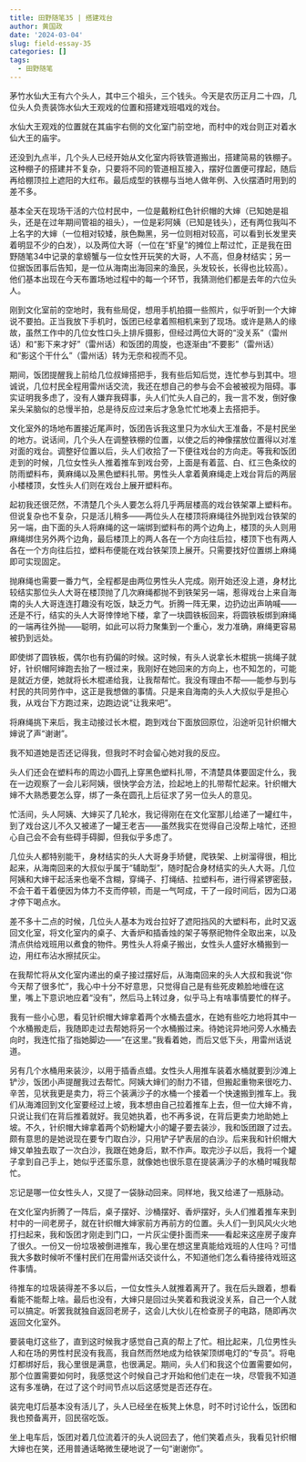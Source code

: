 ```yaml
---
title: 田野随笔35 | 搭建戏台
author: 黄国政
date: '2024-03-04'
slug: field-essay-35
categories: []
tags:
  - 田野随笔
---
```


<!--more-->

茅竹水仙大王有六个头人，其中三个祖头，三个钱头。今天是农历正月二十四，几位头人负责装饰水仙大王观戏的位置和搭建戏班唱戏的戏台。

水仙大王观戏的位置就在其庙宇右侧的文化室门前空地，而村中的戏台则正对着水仙大王的庙宇。

还没到九点半，几个头人已经开始从文化室内将铁管道搬出，搭建简易的铁棚子。这种棚子的搭建并不复杂，只要将不同的管道相互接入，摆好位置便可撑起，随后再给棚顶拉上遮阳的大红布。最后成型的铁棚与当地人做年例、入伙摆酒时用到的差不多。

基本全天在现场干活的六位村民中，一位是戴粉红色针织帽的大婶（已知她是祖头，还是在过年期间管祖的祖头），一位是彩阿姨（已知是钱头），还有两位我叫不上名字的大婶（一位相对较矮，肤色黝黑，另一位则相对较高，可以看到长发里夹着明显不少的白发），以及两位大哥（一位在“虾皇”的摊位上帮过忙，正是我在田野随笔34中记录的拿螃蟹与一位女性开玩笑的大哥，人不高，但身材结实；另一位据饭团事后告知，是一位从海南出海回来的渔民，头发较长，长得也比较高）。他们基本出现在今天布置场地过程中的每一个环节，我猜测他们都是去年的六位头人。

刚到文化室前的空地时，我有些局促，想用手机拍摄一些照片，似乎听到一个大婶说不要拍。正当我放下手机时，饭团已经拿着照相机来到了现场。或许是熟人的缘故，虽然工作中的几位女性口头上排斥摄影，但经过两位大哥的“没关系”（雷州话）和“影下来才好”（雷州话）和饭团的周旋，也逐渐由“不要影”（雷州话）和“影这个干什么”（雷州话）转为无奈和视而不见。

期间，饭团提醒我上前给几位叔婶搭把手，我有些后知后觉，连忙参与到其中。坦诚说，几位村民全程用雷州话交流，我还在想自己的参与会不会被被视为阻碍。事实证明我多虑了，没有人嫌弃我碍事，头人们忙头人自己的，我一言不发，倒好像呆头呆脑似的总慢半拍，总是待反应过来后才急急忙忙地凑上去搭把手。

文化室外的场地布置接近尾声时，饭团告诉我这里只为水仙大王准备，不是村民坐的地方。说话间，几个头人在调整铁棚的位置，以使之后的神像摆放位置得以对准对面的戏台。调整好位置以后，头人们收拾了一下便往戏台的方向走。等我和饭团走到的时候，几位女性头人推着推车到戏台旁，上面是有着蓝、白、红三色条纹的防雨塑料布，黄麻绳以及黑色塑料扎带。男性头人拿着黄麻绳走上戏台背后的两层小楼楼顶，女性头人们则在戏台上展开塑料布。

起初我还很茫然，不清楚几个头人要怎么将几乎两层楼高的戏台铁架罩上塑料布。但说复杂也不复杂，只是活儿稍多——两位头人在楼顶将麻绳往外抛到戏台铁架的另一端，由下面的头人将麻绳的这一端绑到塑料布的两个边角上，楼顶的头人则用麻绳绑住另外两个边角，最后楼顶上的两人各在一个方向往后拉，楼顶下也有两人各在一个方向往后拉，塑料布便能在戏台铁架顶上展开。只需要找好位置绑上麻绳即可实现固定。

抛麻绳也需要一番力气，全程都是由两位男性头人完成。刚开始还没上道，身材比较结实那位头人大哥在楼顶抛了几次麻绳都抛不到铁架另一端，惹得戏台上来自海南的头人大哥连连打趣没有吃饭，缺乏力气。折腾一阵无果，边扔边出声呐喊——还是不行，结实的头人大哥悻悻地下楼，拿了一块圆铁板回来，将圆铁板绑到麻绳的一端再往外抛——聪明，如此可以将力聚集到一个重心，发力准确，麻绳更容易被扔到远处。

即使绑了圆铁板，偶尔也有扔偏的时候。这时候，有头人说拿长木棍挑一挑绳子就好，针织帽阿婶跑去抬了一根过来，我刚好在她回来的方向上，也不知怎的，可能是就近方便，她就将长木棍递给我，让我帮帮忙。我没有理由不帮——能参与到与村民的共同劳作中，这正是我想做的事情。只是来自海南的头人大叔似乎是担心我，从戏台下方跑过来，边跑边说“让我来吧”。

将麻绳挑下来后，我主动接过长木棍，跑到戏台下面放回原位，沿途听见针织帽大婶说了声“谢谢”。

我不知道她是否还记得我，但我时不时会留心她对我的反应。

头人们还会在塑料布的周边小圆孔上穿黑色塑料扎带，不清楚具体要固定什么，我在一边观察了一会儿彩阿姨，很快学会方法，捡起地上的扎带帮忙起来。针织帽大婶不大熟悉要怎么穿，绑了一条在圆孔上后征求了另一位头人的意见。

忙活间，头人阿姨、大婶买了几轮水，我记得刚在在文化室那儿给递了一罐红牛，到了戏台这儿不久又被递了一罐王老吉——虽然我实在觉得自己没帮上啥忙，还担心自己会不会有些碍手碍脚，但我似乎多虑了。

几位头人都特别能干，身材结实的头人大哥身手矫健，爬铁架、上树溜得很，相比起来，从海南回来的大叔似乎属于“辅助型”，随时配合身材结实的头人大哥。几位阿姨和大婶干起活来也毫不含糊，穿绳子、打绳结、拉塑料布，进行得紧锣密鼓，不会干着干着便因为体力不支而停顿，而是一气呵成，干了一段时间后，因为口渴才停下喝点水。

差不多十二点的时候，几位头人基本为戏台拉好了遮阳挡风的大塑料布，此时又返回文化室，将文化室内的桌子、大香炉和插香烛的架子等祭祀物件全取出来，以及清点供给戏班用以煮食的物件。男性头人将桌子搬出，女性头人盛好水桶搬到一边，用红布沾水擦拭灰尘。

在我帮忙将从文化室内递出的桌子接过摆好后，从海南回来的头人大叔和我说“你今天帮了很多忙”，我心中十分不好意思，只觉得自己是有些死皮赖脸地缠在这里，嘴上下意识地应着“没有”，然后马上转过身，似乎马上有啥事情要忙的样子。

我有一些小心思，看见针织帽大婶拿着两个水桶去盛水，在她有些吃力地将其中一个水桶搬走后，我随即走过去帮她将另一个水桶搬过来。待她诧异地问旁人水桶去向时，我连忙指了指她脚边——“在这里。”我看着她，而后又低下头，用雷州话说道。

另有几个水桶用来装沙，以用于插香点蜡。女性头人用推车装着水桶就要到沙滩上铲沙，饭团小声提醒我过去帮忙。阿姨大婶们的耐力不错，但搬起重物来很吃力、辛苦，见状我更是卖力，将三个装满沙子的水桶一个接着一个快速搬到推车上。我们从海滩回到文化室要经过上坡，我本想由自己拉着推车上去，但一位大婶不肯，只说让我们在背后推着就好。我见她执着，也不再多说，在背后更卖力地助她上坡。不久，针织帽大婶拿着两个奶粉罐大小的罐子要去装沙，我和饭团跟了过去。颇有意思的是她说现在要专门取白沙，只用铲子铲表层的白沙。后来我和针织帽大婶又单独去取了一次白沙，我跟在她身后，默不作声。取完沙子以后，我将一个罐子拿到自己手上，她似乎还蛮乐意，就像她也很乐意在提装满沙子的水桶时喊我帮忙。

忘记是哪一位女性头人，又提了一袋脉动回来。同样地，我又给递了一瓶脉动。

在文化室内折腾了一阵后，桌子摆好、沙桶摆好、香炉摆好，头人们推着推车来到村中的一间老房子，就在针织帽大婶家前方再前方的位置。头人们一到风风火火地打扫起来，我和饭团才刚走到门口，一片灰尘便扑面而来——看起来这座房子废弃了很久。一份又一份垃圾被倒进推车，我心里在想这里真能给戏班的人住吗？可惜我大多数时候听不懂村民们在用雷州话交谈什么，不知道他们怎么看待接待戏班这件事情。

待推车的垃圾装得差不多以后，一位女性头人就推着离开了。我在后头跟着，想看看能不能帮上啥。最后也没有，大婶只是回过头笑着和我说没关系，自己一个人就可以搞定。听罢我就独自返回老房子，这会儿大伙儿在检查房子的电路，随即再次返回文化室外。

要装电灯这些了，直到这时候我才感觉自己真的帮上了忙。相比起来，几位男性头人和在场的男性村民没有我高，我自然而然地成为给铁架顶绑电灯的“专员”。将电灯都绑好后，我心里很是满意，也很满足。期间，头人们和我这个位置需要如何，那个位置需要如何时，我感觉这个时候自己才开始和他们走在一块，尽管我不知道这有多准确，在过了这个时间节点以后这感觉是否还存在。

装完电灯后基本没有活儿了，头人已经坐在板凳上休息，时不时讨论什么，饭团和我也预备离开，回民宿吃饭。

坐上电车后，饭团对着几位流着汗的头人说回去了，他们笑着点头，我看见针织帽大婶也在笑，还用普通话略微生硬地说了一句“谢谢你”。